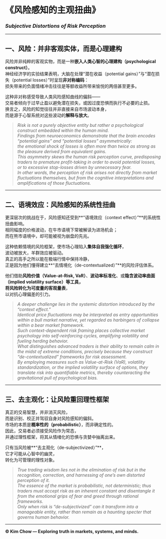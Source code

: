 # 《风险感知的主观扭曲》  
### *Subjective Distortions of Risk Perception*

---

## 一、风险：并非客观实体，而是心理建构  
风险并非纯粹的客观实物，而是一种**嵌入人类心智的心理建构（psychological construct）**。  
神经经济学的实验结果表明，大脑在处理“潜在收益（potential gains）”与“潜在损失（potential losses）”时呈现**非对称编码**：  
损失带来的负面情绪冲击往往是等额收益所带来愉悦的两倍甚至更多。  

这种非对称感受导致人类风险感知曲线的偏斜——  
交易者倾向于过早止盈以避免潜在损失，或因过度恐惧而执行不必要的止损。  
换言之，风险的知觉往往并非直接来自市场波动本身，  
而是源于心智系统对这些波动的**解释与放大**。  

> *Risk is not a purely objective entity but rather a psychological construct embedded within the human mind.*  
> *Findings from neuroeconomics demonstrate that the brain encodes “potential gains” and “potential losses” asymmetrically:*  
> *the emotional shock of losses is often more than twice as strong as the pleasure derived from equivalent gains.*  
> *This asymmetry skews the human risk perception curve, predisposing traders to premature profit-taking in order to avoid potential losses, or to excessive stop-losses driven by unnecessary fear.*  
> *In other words, the perception of risk arises not directly from market fluctuations themselves, but from the cognitive interpretations and amplifications of those fluctuations.*

---

## 二、语境效应：风险感知的系统性扭曲  
更深层次的挑战在于，风险感知还受到**“语境效应（context effect）”**的系统性扭曲影响。  
相同幅度的价格波动，在牛市语境下常被解读为进场机会；  
而在熊市语境中，却可能被视为崩盘的先兆。  

这种依赖情境的风险框架，使市场心理陷入**集体自我强化循环**，  
波动被放大，羊群效应被驱动。  
真正的高手之所以能在极端行情中保持冷静，  
正是因为他们懂得建立**“去情境化（de-contextualized）”**的风险评估体系。  

他们借助**风险价值（Value-at-Risk, VaR）**、**波动率标准化**、或**隐含波动率曲面（implied volatility surface）**等工具，  
将风险转化为**可度量的客观量表**，  
以对抗心理偏差的引力。  

> *A deeper challenge lies in the systemic distortion introduced by the “context effect.”*  
> *Identical price fluctuations may be interpreted as entry opportunities within a bull market narrative, yet regarded as harbingers of collapse within a bear market framework.*  
> *Such context-dependent risk framing places collective market psychology into self-reinforcing cycles, amplifying volatility and fueling herding behavior.*  
> *What distinguishes advanced traders is their ability to remain calm in the midst of extreme conditions, precisely because they construct “de-contextualized” frameworks for risk assessment.*  
> *By employing measures such as Value-at-Risk (VaR), volatility standardization, or the implied volatility surface of options, they translate risk into quantifiable metrics, thereby counteracting the gravitational pull of psychological bias.*

---

## 三、去主观化：让风险重回理性框架  
真正的交易智慧，并非消灭风险，  
而是识别、校正并驾驭自身对风险感知的偏斜。  
市场的本质是**概率性的（probabilistic）**，而非确定性的。  
因此，交易者必须接受风险作为常态，  
并通过理性框架，将其从情绪化的恐惧与贪婪中抽离出来。  

只有当风险被**“去主观化（de-subjectivized）”**，  
它才可能从心智中的幽灵，  
转化为可管理的理性对象。  

> *True trading wisdom lies not in the elimination of risk but in the recognition, correction, and harnessing of one’s own distorted perception of it.*  
> *The essence of the market is probabilistic, not deterministic; thus traders must accept risk as an inherent constant and disentangle it from the emotional grips of fear and greed through rational frameworks.*  
> *Only when risk is “de-subjectivized” can it transform into a manageable entity, rather than remain as a haunting specter that governs human behavior.*

---

**© Kim Chow — Exploring truth in markets, systems, and minds.**


